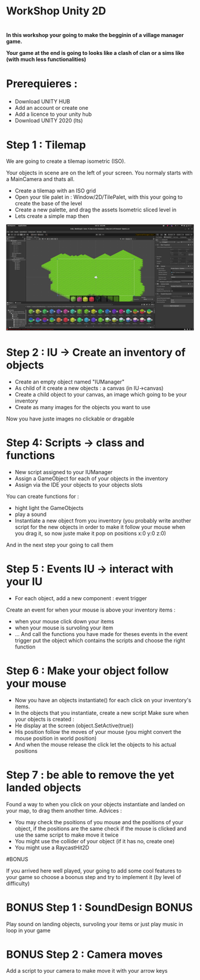 # WorkShop Unity 2D <h1>
<h4>
 In this workshop your going to make the begginin of a village manager game.

Your game at the end is going to looks like a clash of clan or a sims like (with much less functionalities)

# Prerequieres : <h3>
  - Download UNITY HUB
  - Add an account or create one
  - Add a licence to your unity hub
  - Download UNITY 2020 (lts)
#
# Step 1 : Tilemap

 We are going to create a tilemap isometric (ISO).

Your objects in scene are on the left of your screen. You normaly starts with a MainCamera and thats all.

 - Create a tilemap with an ISO grid
 - Open your tile palet in : Window/2D/TilePalet, with this your going to create the base of the level
 - Create a new palette, and drag the assets Isometric sliced level in
 - Lets create a simple map then
 
![alt text](https://github.com/gabriel654165/WorkshopUnity2D/blob/master/images/Screenshot%20from%202021-10-13%2020-51-11.png)

# Step 2 : IU -> Create an inventory of objects

- Create an empty object named "IUManager"
- As child of it create a new objects : a canvas (in IU->canvas)
- Create a child object to your canvas, an image which going to be your inventory
- Create as many images for the objects you want to use

Now you have juste images no clickable or dragable

# Step 4: Scripts -> class and functions

 - New script assigned to your IUManager
 - Assign a GameObject for each of your objects in the inventory
 - Assign via the IDE your objects to your objects slots

You can create functions for : 
 - hight light the GameObjects 
 - play a sound
 - Instantiate a new object from you inventory (you probably write another script for the new objects in order to make it follow your mouse when you drag it, so now juste make it pop on positions x:0 y:0 z:0)
 
And in the next step your going to call them

# Step 5 : Events IU -> interact with your IU

 - For each object, add a new component : event trigger

Create an event for when your mouse is above your inventory items : 
 - when your mouse click down your items
 - when your mouse is survoling your item
 - ...
And call the functions you have made for theses events in the event trigger put the object which contains the scripts and choose the right function

# Step 6 : Make your object follow your mouse

 - Now you have an objects instantiate() for each click on your inventory's items.
 - In the objects that you instantiate, create a new script
Make sure when your objects is created :
 - He display at the screen (object.SetActive(true))
 - His position follow the moves of your mouse (you might convert the mouse position in world position)
 - And when the mouse release the click let the objects to his actual positions

# Step 7 : be able to remove the yet landed objects
Found a way to when you click on your objects instantiate and landed on your map, to drag them another time.
Advices : 
- You may check the psoitions of you mouse and the positions of your object, if the positions are the same check if the mouse is clicked and use the same script to make move it twice
- You might use the collider of your object (if it has no, create one)
- You might use a RaycastHit2D

#BONUS

If you arrived here well played, your going to add some cool features to your game so choose a boonus step and try to implement it (by level of difficulty)

# BONUS Step 1 : SoundDesign BONUS
Play sound on landing objects, survoling your items or just play music in loop in your game

# BONUS Step 2 : Camera moves
Add a script to your camera to make move it with your arrow keys